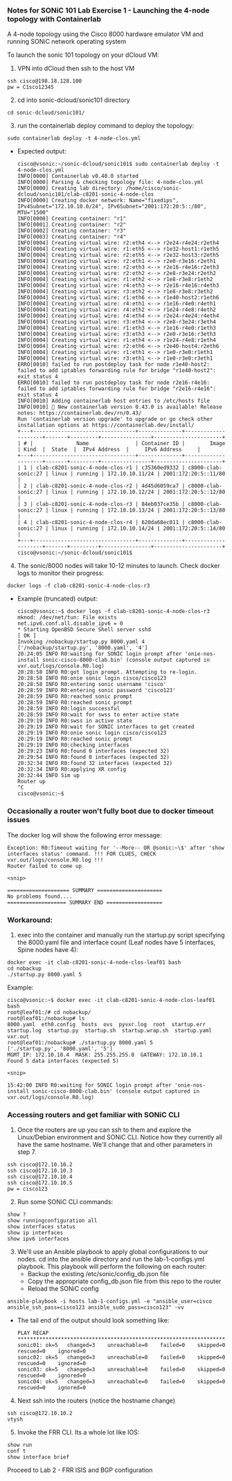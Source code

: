 ### Notes for SONiC 101 Lab Exercise 1 - Launching the 4-node topology with Containerlab

A 4-node topology using the Cisco 8000 hardware emulator VM and running SONiC network operating system

To launch the sonic 101 topology on your dCloud VM:

1. VPN into dCloud then ssh to the host VM
```
ssh cisco@198.18.128.100
pw = C1sco12345
```

2. cd into sonic-dcloud/sonic101 directory
```
cd sonic-dcloud/sonic101/
```

3. run the containerlab deploy command to deploy the topology:
```
sudo containerlab deploy -t 4-node-clos.yml 
```
 - Expected output:
    ```
    cisco@vsonic:~/sonic-dcloud/sonic101$ sudo containerlab deploy -t 4-node-clos.yml 
    INFO[0000] Containerlab v0.40.0 started                 
    INFO[0000] Parsing & checking topology file: 4-node-clos.yml 
    INFO[0000] Creating lab directory: /home/cisco/sonic-dcloud/sonic101/clab-c8201-sonic-4-node-clos 
    INFO[0000] Creating docker network: Name="fixedips", IPv4Subnet="172.10.10.0/24", IPv6Subnet="2001:172:20:5::/80", MTU="1500" 
    INFO[0000] Creating container: "r1"                     
    INFO[0001] Creating container: "r2"                     
    INFO[0002] Creating container: "r3"                     
    INFO[0003] Creating container: "r4"                     
    INFO[0004] Creating virtual wire: r2:eth4 <--> r2e24-r4e24:r2eth4 
    INFO[0004] Creating virtual wire: r1:eth5 <--> r1e32-host1:r1eth5 
    INFO[0004] Creating virtual wire: r2:eth5 <--> r2e32-host3:r2eth5 
    INFO[0004] Creating virtual wire: r2:eth1 <--> r2e0-r3e16:r2eth1 
    INFO[0004] Creating virtual wire: r2:eth3 <--> r2e16-r4e16:r2eth3 
    INFO[0004] Creating virtual wire: r2:eth2 <--> r2e8-r3e24:r2eth2 
    INFO[0004] Creating virtual wire: r1:eth2 <--> r1e8-r3e8:r1eth2 
    INFO[0004] Creating virtual wire: r4:eth3 <--> r2e16-r4e16:r4eth3 
    INFO[0004] Creating virtual wire: r3:eth2 <--> r1e8-r3e8:r3eth2 
    INFO[0004] Creating virtual wire: r1:eth6 <--> r1e40-host2:r1eth6 
    INFO[0004] Creating virtual wire: r4:eth1 <--> r1e16-r4e0:r4eth1 
    INFO[0004] Creating virtual wire: r4:eth2 <--> r1e24-r4e8:r4eth2 
    INFO[0004] Creating virtual wire: r4:eth4 <--> r2e24-r4e24:r4eth4 
    INFO[0004] Creating virtual wire: r3:eth4 <--> r2e8-r3e24:r3eth4 
    INFO[0004] Creating virtual wire: r1:eth3 <--> r1e16-r4e0:r1eth3 
    INFO[0004] Creating virtual wire: r3:eth3 <--> r2e0-r3e16:r3eth3 
    INFO[0004] Creating virtual wire: r1:eth4 <--> r1e24-r4e8:r1eth4 
    INFO[0004] Creating virtual wire: r2:eth6 <--> r2e40-host4:r2eth6 
    INFO[0004] Creating virtual wire: r1:eth1 <--> r1e0-r3e0:r1eth1 
    INFO[0004] Creating virtual wire: r3:eth1 <--> r1e0-r3e0:r3eth1 
    ERRO[0010] failed to run postdeploy task for node r1e40-host2: failed to add iptables forwarding rule for bridge "r1e40-host2": exit status 4 
    ERRO[0010] failed to run postdeploy task for node r2e16-r4e16: failed to add iptables forwarding rule for bridge "r2e16-r4e16": exit status 4 
    INFO[0010] Adding containerlab host entries to /etc/hosts file 
    INFO[0010] 🎉 New containerlab version 0.43.0 is available! Release notes: https://containerlab.dev/rn/0.43/
    Run 'containerlab version upgrade' to upgrade or go check other installation options at https://containerlab.dev/install/ 
    +---+---------------------------------+--------------+---------------------+-------+---------+----------------+----------------------+
    | # |              Name               | Container ID |        Image        | Kind  |  State  |  IPv4 Address  |     IPv6 Address     |
    +---+---------------------------------+--------------+---------------------+-------+---------+----------------+----------------------+
    | 1 | clab-c8201-sonic-4-node-clos-r1 | c35360ed9332 | c8000-clab-sonic:27 | linux | running | 172.10.10.11/24 | 2001:172:20:5::11/80 |
    | 2 | clab-c8201-sonic-4-node-clos-r2 | 4d45d6059ca7 | c8000-clab-sonic:27 | linux | running | 172.10.10.12/24 | 2001:172:20:5::12/80 |
    | 3 | clab-c8201-sonic-4-node-clos-r3 | 84eb037ce35b | c8000-clab-sonic:27 | linux | running | 172.10.10.13/24 | 2001:172:20:5::13/80 |
    | 4 | clab-c8201-sonic-4-node-clos-r4 | 620da68ec011 | c8000-clab-sonic:27 | linux | running | 172.10.10.14/24 | 2001:172:20:5::14/80 |
    +---+---------------------------------+--------------+---------------------+-------+---------+----------------+----------------------+
    cisco@vsonic:~/sonic-dcloud/sonic101$
    ```

4. The sonic/8000 nodes will take 10-12 minutes to launch. Check docker logs to monitor their progress:
```
docker logs -f clab-c8201-sonic-4-node-clos-r3
```
 - Example (truncated) output:
    ```
    cisco@vsonic:~$ docker logs -f clab-c8201-sonic-4-node-clos-r3
    mknod: /dev/net/tun: File exists
    net.ipv6.conf.all.disable_ipv6 = 0
    * Starting OpenBSD Secure Shell server sshd                             [ OK ] 
    Invoking /nobackup/startup.py 8000.yaml 4
    ['/nobackup/startup.py', '8000.yaml', '4']
    20:24:05 INFO R0:waiting for SONIC login prompt after 'onie-nos-install sonic-cisco-8000-clab.bin' (console output captured in vxr.out/logs/console.R0.log)
    20:28:58 INFO R0:got login prompt. Attempting to re-login.
    20:28:58 INFO R0:onie sonic login cisco/cisco123
    20:28:58 INFO R0:entering sonic username 'cisco'
    20:28:59 INFO R0:entering sonic password 'cisco123'
    20:28:59 INFO R0:reached sonic prompt
    20:28:59 INFO R0:reached sonic prompt
    20:28:59 INFO R0:login successful
    20:28:59 INFO R0:wait for swss to enter active state
    20:29:19 INFO R0:swss in active state
    20:29:19 INFO R0:wait for SONIC interfaces to get created
    20:29:19 INFO R0:onie sonic login cisco/cisco123
    20:29:19 INFO R0:reached sonic prompt
    20:29:19 INFO R0:checking interfaces
    20:29:23 INFO R0:found 0 interfaces (expected 32)
    20:29:54 INFO R0:found 0 interfaces (expected 32)
    20:32:34 INFO R0:found 32 interfaces (expected 32)
    20:32:34 INFO R0:applying XR config
    20:32:44 INFO Sim up
    Router up
    ^C
    cisco@vsonic:~$ 
    ```

### Occasionally a router won't fully boot due to docker timeout issues
The docker log will show the following error message:
```
Exception: R0:Timeout waiting for '--More-- OR @sonic:~\$' after 'show interfaces status' command. !!! FOR CLUES, CHECK vxr.out/logs/console.R0.log !!!
Router failed to come up

<snip>

==================== SUMMARY =====================
No problems found....
=================== SUMMARY END ==================
```
### Workaround:

1. exec into the container and manually run the startup.py script specifying the 8000.yaml file and interface count (Leaf nodes have 5 interfaces, Spine nodes have 4):
```
docker exec -it clab-c8201-sonic-4-node-clos-leaf01 bash
cd nobackup
./startup.py 8000.yaml 5
```
Example:
```
cisco@vsonic:~$ docker exec -it clab-c8201-sonic-4-node-clos-leaf01 bash
root@leaf01:/# cd nobackup/
root@leaf01:/nobackup# ls
8000.yaml  eth0.config  hosts  ovs  pyvxr.log  root  startup.err  startup.log  startup.py  startup.sh  startup.wrap.sh  startup.yaml  vxr.out
root@leaf01:/nobackup# ./startup.py 8000.yaml 5
['./startup.py', '8000.yaml', '5']
MGMT_IP: 172.10.10.4  MASK: 255.255.255.0  GATEWAY: 172.10.10.1
Found 5 data interfaces (expected 5)

<snip>

15:42:00 INFO R0:waiting for SONIC login prompt after 'onie-nos-install sonic-cisco-8000-clab.bin' (console output captured in vxr.out/logs/console.R0.log)

```
### Accessing routers and get familiar with SONiC CLI

1. Once the routers are up you can ssh to them and explore the Linux/Debian environment and SONiC CLI. Notice how they currently all have the same hostname. We'll change that and other parameters in step 7.
```
ssh cisco@172.10.10.2
ssh cisco@172.10.10.3
ssh cisco@172.10.10.4
ssh cisco@172.10.10.5
pw = cisco123
```

2. Run some SONiC CLI commands:
```
show ?
show runningconfiguration all
show interfaces status
show ip interfaces
show ipv6 interfaces
```
   
3. We'll use an Ansible playbook to apply global configurations to our nodes. cd into the ansible directory and run the lab-1-configs.yml playbook. This playbook will perform the following on each router:
   * Backup the existing /etc/sonic/config_db.json file
   * Copy the appropriate config_db.json file from this repo to the router
   * Reload the SONiC config
```
ansible-playbook -i hosts lab-1-configs.yml -e "ansible_user=cisco ansible_ssh_pass=cisco123 ansible_sudo_pass=cisco123" -vv
```
  - The tail end of the output should look something like:
    ```
    PLAY RECAP ***************************************************************************************************
    sonic01: ok=5   changed=3    unreachable=0    failed=0    skipped=0    rescued=0    ignored=0   
    sonic02: ok=5   changed=3    unreachable=0    failed=0    skipped=0    rescued=0    ignored=0   
    sonic03: ok=5   changed=3    unreachable=0    failed=0    skipped=0    rescued=0    ignored=0   
    sonic04: ok=5   changed=3    unreachable=0    failed=0    skipped=0    rescued=0    ignored=0   
    ```
4. Next ssh into the routers (notice the hostname change) 
```
ssh cisco@172.10.10.2
vtysh
```

5. Invoke the FRR CLI. Its a whole lot like IOS:
```
show run
conf t
show interface brief 
```

Proceed to Lab 2 - FRR ISIS and BGP configuration

